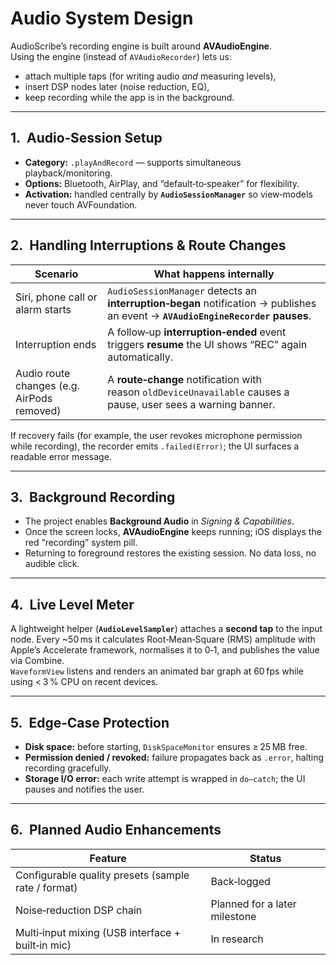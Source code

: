 # Audio System Design

AudioScribe’s recording engine is built around **AVAudioEngine**.  
Using the engine (instead of `AVAudioRecorder`) lets us:

* attach multiple taps (for writing audio *and* measuring levels),
* insert DSP nodes later (noise reduction, EQ),
* keep recording while the app is in the background.

---

## 1.  Audio‑Session Setup

* **Category:** `.playAndRecord` — supports simultaneous playback/monitoring.  
* **Options:** Bluetooth, AirPlay, and “default‑to‑speaker” for flexibility.  
* **Activation:** handled centrally by **`AudioSessionManager`** so
  view‑models never touch AVFoundation.

---

## 2.  Handling Interruptions & Route Changes

| Scenario | What happens internally |
|----------|-------------------------|
| Siri, phone call or alarm starts | `AudioSessionManager` detects an **interruption‑began** notification → publishes an event → **`AVAudioEngineRecorder` pauses**. |
| Interruption ends | A follow‑up **interruption‑ended** event triggers **resume** the UI shows “REC” again automatically. |
| Audio route changes (e.g. AirPods removed) | A **route‑change** notification with reason `oldDeviceUnavailable` causes a pause, user sees a warning banner. |

If recovery fails (for example, the user revokes microphone permission while
recording), the recorder emits `.failed(Error)`; the UI surfaces a readable
error message.

---

## 3.  Background Recording

* The project enables **Background Audio** in *Signing & Capabilities*.
* Once the screen locks, **AVAudioEngine** keeps running; iOS displays the red
  “recording” system pill.
* Returning to foreground restores the existing session. No data loss, no
  audible click.

---

## 4.  Live Level Meter

A lightweight helper (**`AudioLevelSampler`**) attaches a **second tap** to the
input node. Every ~50 ms it calculates Root‑Mean‑Square (RMS) amplitude with
Apple’s Accelerate framework, normalises it to 0‑1, and publishes the value via
Combine.  
`WaveformView` listens and renders an animated bar graph at 60 fps while using
< 3 % CPU on recent devices.

---

## 5.  Edge‑Case Protection

* **Disk space:** before starting, `DiskSpaceMonitor` ensures ≥ 25 MB free.
* **Permission denied / revoked:** failure propagates back as `.error`, halting
  recording gracefully.
* **Storage I/O error:** each write attempt is wrapped in `do–catch`; the UI
  pauses and notifies the user.

---

## 6.  Planned Audio Enhancements

| Feature | Status |
|---------|--------|
| Configurable quality presets (sample rate / format) | Back‑logged |
| Noise‑reduction DSP chain | Planned for a later milestone |
| Multi‑input mixing (USB interface + built‑in mic) | In research |
